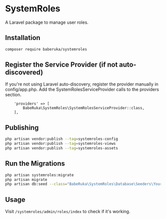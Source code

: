 # SystemRoles

A Laravel package to manage user roles.

## Installation

```bash
composer require baberuka/systemroles
```

## Register the Service Provider (if not auto-discovered)
If you're not using Laravel auto-discovery, register the provider manually in config/app.php.
Add the SystemRolesServiceProvider calls to the providers section. 

```
    'providers' => [
        BabeRuka\SystemRoles\SystemRolesServiceProvider::class,
    ],
```
## Publishing

```bash
php artisan vendor:publish --tag=systemroles-config
php artisan vendor:publish --tag=systemroles-views
php artisan vendor:publish --tag=systemroles-assets

```
## Run the Migrations

```bash
php artisan systemroles:migrate
php artisan migrate
php artisan db:seed --class="BabeRuka\SystemRoles\Database\Seeders\YourSeederClass"

```
## Usage

Visit `/systemroles/admin/roles/index` to check if it's working.
